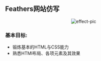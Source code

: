 ## Feathers网站仿写
<p align="center">
    <img src="http://ok7n02kz6.bkt.clouddn.com/FgtNr8RN-hA4TjCYhLI-Cb0VcitV.png" alt="effect-pic">
</p>

### 基本目标:
- 锻炼基本的HTML与CSS能力
- 熟悉HTMl布局、各项元素及其效果

